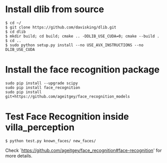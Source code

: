 # Install dlib from source
````
$ cd ~/
$ git clone https://github.com/davisking/dlib.git
$ cd dlib
$ mkdir build; cd build; cmake .. -DDLIB_USE_CUDA=0; cmake --build .
$ cd ..
$ sudo python setup.py install --no USE_AVX_INSTRUCTIONS --no DLIB_USE_CUDA
````

# Install the face recognition package
````
sudo pip install --upgrade scipy
sudo pip install face_recognition
sudo pip install git+https://github.com/ageitgey/face_recognition_models
````

# Test Face Recognition inside villa_perception
````
$ python test.py known_faces/ new_faces/
````

Check `https://github.com/ageitgey/face_recognition#face-recognition' for more details.

